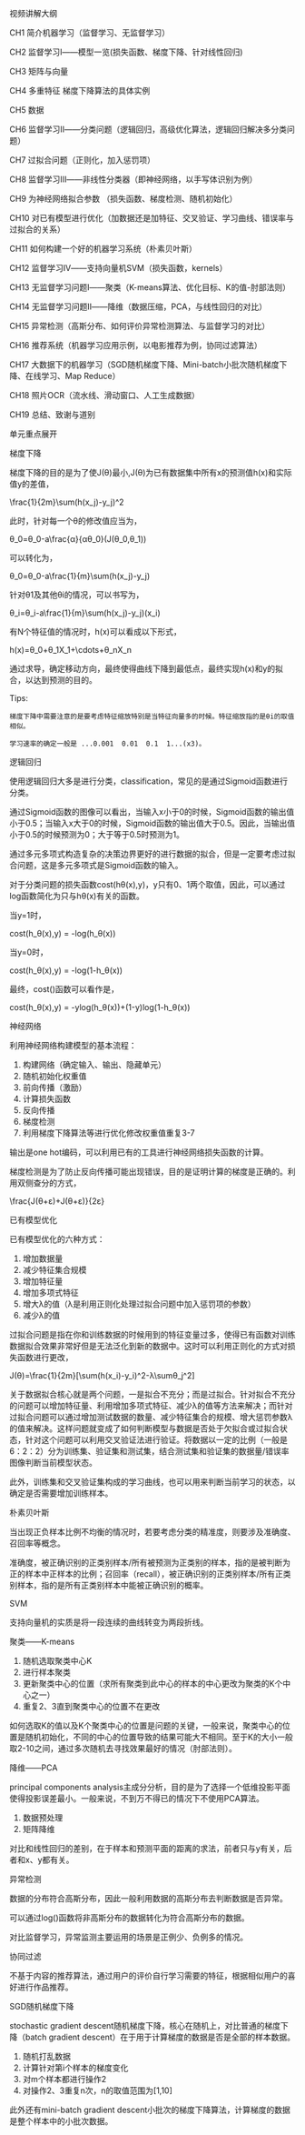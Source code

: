 
视频讲解大纲

CH1 简介机器学习（监督学习、无监督学习）

CH2 监督学习Ⅰ——模型一览(损失函数、梯度下降、针对线性回归)

CH3 矩阵与向量

CH4 多重特征 梯度下降算法的具体实例

CH5 数据

CH6 监督学习Ⅱ——分类问题（逻辑回归，高级优化算法，逻辑回归解决多分类问题）

CH7 过拟合问题（正则化，加入惩罚项）

CH8 监督学习Ⅲ——非线性分类器（即神经网络，以手写体识别为例）

CH9 为神经网络拟合参数 （损失函数、梯度检测、随机初始化）

CH10 对已有模型进行优化（加数据还是加特征、交叉验证、学习曲线、错误率与过拟合的关系）

CH11 如何构建一个好的机器学习系统（朴素贝叶斯）

CH12 监督学习Ⅳ——支持向量机SVM（损失函数，kernels）

CH13 无监督学习问题Ⅰ——聚类（K-means算法、优化目标、K的值-肘部法则）

CH14 无监督学习问题Ⅱ——降维（数据压缩，PCA，与线性回归的对比）

CH15 异常检测（高斯分布、如何评价异常检测算法、与监督学习的对比）

CH16 推荐系统（机器学习应用示例，以电影推荐为例，协同过滤算法）

CH17 大数据下的机器学习（SGD随机梯度下降、Mini-batch小批次随机梯度下降、在线学习、Map Reduce）

CH18 照片OCR（流水线、滑动窗口、人工生成数据）

CH19 总结、致谢与道别

单元重点展开

梯度下降

梯度下降的目的是为了使J(θ)最小,J(θ)为已有数据集中所有x的预测值h(x)和实际值y的差值，

\frac{1}{2m}\sum(h(x_j)-y_j)^2

此时，针对每一个θ的修改值应当为，

θ_0=θ_0-a\frac{α}{αθ_0}(J(θ_0,θ_1))

可以转化为，

θ_0=θ_0-a\frac{1}{m}\sum(h(x_j)-y_j)

针对θ1及其他θi的情况，可以书写为，

θ_i=θ_i-a\frac{1}{m}\sum(h(x_j)-y_j)(x_i)

有N个特征值的情况时，h(x)可以看成以下形式，

h(x)=θ_0+θ_1X_1+\cdots+θ_nX_n

通过求导，确定移动方向，最终使得曲线下降到最低点，最终实现h(x)和y的拟合，以达到预测的目的。



Tips:

	梯度下降中需要注意的是要考虑特征缩放特别是当特征向量多的时候。特征缩放指的是θi的取值相似。

	学习速率的确定一般是 ...0.001  0.01  0.1  1...(x3)。

逻辑回归

使用逻辑回归大多是进行分类，classification，常见的是通过Sigmoid函数进行分类。



通过Sigmoid函数的图像可以看出，当输入x小于0的时候，Sigmoid函数的输出值小于0.5；当输入x大于0的时候，Sigmoid函数的输出值大于0.5。因此，当输出值小于0.5的时候预测为0；大于等于0.5时预测为1。

通过多元多项式构造复杂的决策边界更好的进行数据的拟合，但是一定要考虑过拟合问题，这是多元多项式是Sigmoid函数的输入。

对于分类问题的损失函数cost(hθ(x),y)，y只有0、1两个取值，因此，可以通过log函数简化为只与hθ(x)有关的函数。

当y=1时，

cost(h_θ(x),y) = -log(h_θ(x))

当y=0时，

cost(h_θ(x),y) = -log(1-h_θ(x))

最终，cost()函数可以看作是，

cost(h_θ(x),y) = -ylog(h_θ(x))+(1-y)log(1-h_θ(x))

神经网络

利用神经网络构建模型的基本流程：

1. 构建网络（确定输入、输出、隐藏单元）
2. 随机初始化权重值
3. 前向传播（激励）
4. 计算损失函数
5. 反向传播
6. 梯度检测
7. 利用梯度下降算法等进行优化修改权重值重复3-7

输出是one hot编码，可以利用已有的工具进行神经网络损失函数的计算。

梯度检测是为了防止反向传播可能出现错误，目的是证明计算的梯度是正确的。利用双侧查分的方式，

\frac{J(θ+ε)+J(θ+ε)}{2ε}

已有模型优化

已有模型优化的六种方式：

1. 增加数据量
2. 减少特征集合规模
3. 增加特征量
4. 增加多项式特征
5. 增大λ的值（λ是利用正则化处理过拟合问题中加入惩罚项的参数）
6. 减少λ的值

过拟合问题是指在你和训练数据的时候用到的特征变量过多，使得已有函数对训练数据拟合效果非常好但是无法泛化到新的数据中。这时可以利用正则化的方式对损失函数进行更改，

J(θ)=\frac{1}{2m}[\sum(h(x_i)-y_i)^2-λ\sumθ_j^2]

关于数据拟合核心就是两个问题，一是拟合不充分；而是过拟合。针对拟合不充分的问题可以增加特征量、利用增加多项式特征、减少λ的值等方法来解决；而针对过拟合问题可以通过增加测试数据的数量、减少特征集合的规模、增大惩罚参数λ的值来解决。这样问题就变成了如何判断模型与数据是否处于欠拟合或过拟合状态，针对这个问题可以利用交叉验证法进行验证。将数据以一定的比例（一般是6：2：2）分为训练集、验证集和测试集，结合测试集和验证集的数据量/错误率图像判断当前模型状态。



此外，训练集和交叉验证集构成的学习曲线，也可以用来判断当前学习的状态，以确定是否需要增加训练样本。



朴素贝叶斯

当出现正负样本比例不均衡的情况时，若要考虑分类的精准度，则要涉及准确度、召回率等概念。

准确度，被正确识别的正类别样本/所有被预测为正类别的样本，指的是被判断为正的样本中正样本的比例；召回率（recall），被正确识别的正类别样本/所有正类别样本，指的是所有正类别样本中能被正确识别的概率。

SVM

支持向量机的实质是将一段连续的曲线转变为两段折线。

聚类——K-means

1. 随机选取聚类中心K
2. 进行样本聚类
3. 更新聚类中心的位置（求所有聚类到此中心的样本的中心更改为聚类的K个中心之一）
4. 重复2、3直到聚类中心的位置不在更改

如何选取K的值以及K个聚类中心的位置是问题的关键，一般来说，聚类中心的位置是随机初始化，不同的中心的位置导致的结果可能大不相同。至于K的大小一般取2-10之间，通过多次随机去寻找效果最好的情况（肘部法则）。

降维——PCA

principal components analysis主成分分析，目的是为了选择一个低维投影平面使得投影误差最小。一般来说，不到万不得已的情况下不使用PCA算法。

1. 数据预处理
2. 矩阵降维

对比和线性回归的差别，在于样本和预测平面的距离的求法，前者只与y有关，后者和x、y都有关。

异常检测

数据的分布符合高斯分布，因此一般利用数据的高斯分布去判断数据是否异常。



可以通过log()函数将非高斯分布的数据转化为符合高斯分布的数据。

对比监督学习，异常监测主要运用的场景是正例少、负例多的情况。

协同过滤

不基于内容的推荐算法，通过用户的评价自行学习需要的特征，根据相似用户的喜好进行作品推荐。

SGD随机梯度下降

stochastic gradient descent随机梯度下降，核心在随机上，对比普通的梯度下降（batch gradient descent）在于用于计算梯度的数据是否是全部的样本数据。

1. 随机打乱数据
2. 计算针对第i个样本的梯度变化
3. 对m个样本都进行操作2
4. 对操作2、3重复n次，n的取值范围为[1,10]

此外还有mini-batch gradient descent小批次的梯度下降算法，计算梯度的数据是整个样本中的小批次数据。
